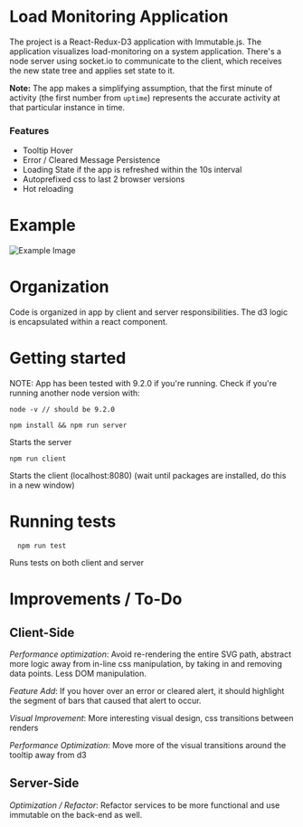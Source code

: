 # Load Monitoring Application
The project is a React-Redux-D3 application with Immutable.js. The application visualizes load-monitoring on a system application. There's a node server using socket.io to communicate to the client, which receives the new state tree and applies set state to it.

**Note:** The app makes a simplifying assumption, that the first minute of activity (the first number from `uptime`) represents the accurate activity at that particular instance in time.
### Features
* Tooltip Hover
* Error / Cleared Message Persistence
* Loading State if the app is refreshed within the 10s interval
* Autoprefixed css to last 2 browser versions
* Hot reloading

# Example
![Example Image](http://i.imgur.com/D8wd5Gg.png)

# Organization
Code is organized in app by client and server responsibilities. The d3 logic is encapsulated within a react component.

# Getting started
NOTE: App has been tested with 9.2.0 if you're running. Check if you're running another node version with:
```
node -v // should be 9.2.0
```

```
npm install && npm run server
```
Starts the server

```
npm run client
```
Starts the client (localhost:8080) (wait until packages are installed, do this in a new window)

# Running tests
```
  npm run test
```
Runs tests on both client and server

# Improvements / To-Do

## Client-Side

*Performance optimization*: Avoid re-rendering the entire SVG path, abstract more logic away from in-line css manipulation, by taking in and removing data points. Less DOM manipulation.

*Feature Add*: If you hover over an error or cleared alert, it should highlight the segment of bars that caused that alert to occur.

*Visual Improvement*: More interesting visual design, css transitions between renders

*Performance Optimization*: Move more of the visual transitions around the tooltip away from d3

## Server-Side

*Optimization / Refactor*: Refactor services to be more functional and use immutable on the back-end as well.
